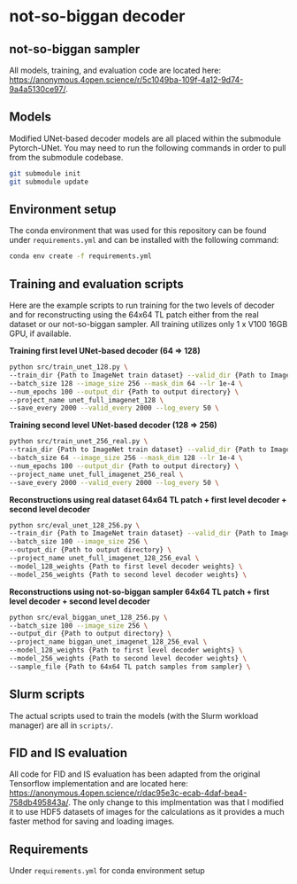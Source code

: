 # not-so-biggan decoder

## not-so-biggan sampler
All models, training, and evaluation code are located here: https://anonymous.4open.science/r/5c1049ba-109f-4a12-9d74-9a4a5130ce97/.

## Models
Modified UNet-based decoder models are all placed within the submodule Pytorch-UNet. You may need to run the following commands in order to pull from the submodule codebase.

```bash
git submodule init
git submodule update
```

## Environment setup
The conda environment that was used for this repository can be found under `requirements.yml` and can be installed with the following command:

```bash
conda env create -f requirements.yml
```

## Training and evaluation scripts

Here are the example scripts to run training for the two levels of decoder and for reconstructing using the 64x64 TL patch either from the real dataset or our not-so-biggan sampler. All training utilizes only 1 x V100 16GB GPU, if available.

**Training first level UNet-based decoder (64 => 128)**
```bash
python src/train_unet_128.py \
--train_dir {Path to ImageNet train dataset} --valid_dir {Path to ImageNet valid dataset} \
--batch_size 128 --image_size 256 --mask_dim 64 --lr 1e-4 \
--num_epochs 100 --output_dir {Path to output directory} \
--project_name unet_full_imagenet_128 \
--save_every 2000 --valid_every 2000 --log_every 50 \
```

**Training second level UNet-based decoder (128 => 256)**
```bash
python src/train_unet_256_real.py \
--train_dir {Path to ImageNet train dataset} --valid_dir {Path to ImageNet valid dataset} \
--batch_size 64 --image_size 256 --mask_dim 128 --lr 1e-4 \
--num_epochs 100 --output_dir {Path to output directory} \
--project_name unet_full_imagenet_256_real \
--save_every 2000 --valid_every 2000 --log_every 50 \
```

**Reconstructions using real dataset 64x64 TL patch + first level decoder + second level decoder**
```bash
python src/eval_unet_128_256.py \
--train_dir {Path to ImageNet train dataset} --valid_dir {Path to ImageNet valid dataset} \
--batch_size 100 --image_size 256 \
--output_dir {Path to output directory} \
--project_name unet_full_imagenet_128_256_eval \
--model_128_weights {Path to first level decoder weights} \
--model_256_weights {Path to second level decoder weights} \
```

**Reconstructions using not-so-biggan sampler 64x64 TL patch + first level decoder + second level decoder**
```bash
python src/eval_biggan_unet_128_256.py \
--batch_size 100 --image_size 256 \
--output_dir {Path to output directory} \
--project_name biggan_unet_imagenet_128_256_eval \
--model_128_weights {Path to first level decoder weights} \
--model_256_weights {Path to second level decoder weights} \
--sample_file {Path to 64x64 TL patch samples from sampler} \
```

## Slurm scripts
The actual scripts used to train the models (with the Slurm workload manager) are all in `scripts/`. 

## FID and IS evaluation
All code for FID and IS evaluation has been adapted from the original Tensorflow implementation and are located here: https://anonymous.4open.science/r/dac95e3c-ecab-4daf-bea4-758db495843a/. The only change to this implmentation was that I modified it to use HDF5 datasets of images for the calculations as it provides a much faster method for saving and loading images.


## Requirements

Under `requirements.yml` for conda environment setup